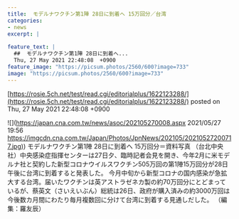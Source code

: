 ```yaml
---
title:  モデルナワクチン第1陣 28日に到着へ 15万回分／台湾  
categories:
- news
excerpt: |
  
feature_text: |
  ##  モデルナワクチン第1陣 28日に到着へ...
  Thu, 27 May 2021 22:48:08  +0900
feature_image: "https://picsum.photos/2560/600?image=733"
image: "https://picsum.photos/2560/600?image=733"
---
```


[https://rosie.5ch.net/test/read.cgi/editorialplus/1622123288/](https://rosie.5ch.net/test/read.cgi/editorialplus/1622123288/)
posted on Thu, 27 May 2021 22:48:08  +0900

<!--more-->

![](https://japan.cna.com.tw/news/asoc/202105270008.aspx 2021/05/27 19:56 [https://imgcdn.cna.com.tw/Japan/Photos/JpnNews/202105/20210527200717.jpg)](https://imgcdn.cna.com.tw/Japan/Photos/JpnNews/202105/20210527200717.jpg)) モデルナワクチン第1陣 28日に到着へ 15万回分＝資料写真 （台北中央社）中央感染症指揮センターは27日夕、臨時記者会見を開き、今年2月に米モデルナ社と契約した新型コロナウイルスワクチン505万回の第1陣15万回分が28日午後に台湾に到着すると発表した。 今月中旬から新型コロナの国内感染が急拡大する台湾。届いたワクチンは英アストラゼネカ製の約70万回分にとどまっているが、蔡英文（さいえいぶん）総統は26日、政府が購入済みの約3000万回は今後数カ月間にわたり毎月複数回に分けて台湾に到着する見通しだした。 （編集：羅友辰）
